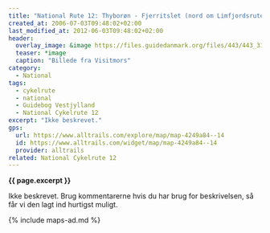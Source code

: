 ```yaml
---
title: "National Rute 12: Thyborøn - Fjerritslet (nord om Limfjordsruten)"
created_at: 2006-07-03T09:48:02+02:00
last_modified_at: 2012-06-03T09:48:02+02:00
header:
  overlay_image: &image https://files.guidedanmark.org/files/443/443_310122.jpg
  teaser: *image
  caption: "Billede fra Visitmors"
category:
  - National
tags:
  - cykelrute
  - national
  - Guidebog Vestjylland
  - National Cykelrute 12
excerpt: "Ikke beskrevet."
gps:
  url: https://www.alltrails.com/explore/map/map-4249a84--14
  id: https://www.alltrails.com/widget/map/map-4249a84--14
  provider: alltrails
related: National Cykelrute 12
---
```


**{{ page.excerpt }}**

Ikke beskrevet. Brug kommentarerne hvis du har brug for beskrivelsen, så får vi den lagt ind hurtigst muligt.

{% include maps-ad.md %}
